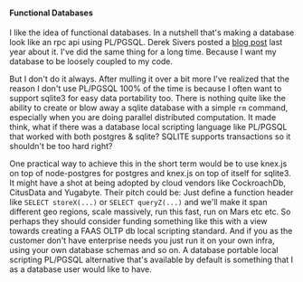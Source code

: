 #### Functional Databases

I like the idea of functional databases. In a nutshell that's making a database look like an rpc api using PL/PGSQL. Derek Sivers posted a [blog post](https://sivers.org/pg2) last year about it. I've did the same thing for a long time. Because I want my database to be loosely coupled to my code. 

But I don't do it always. After mulling it over a bit more I've realized that the reason I don't use PL/PGSQL 100% of the time is because I often want to support sqlite3 for easy data portability too. There is nothing quite like the ability to create or blow away a sqlite database with a simple `rm` command, especially when you are doing parallel distributed computation. It made think, what if there was a database local scripting language like PL/PGSQL that worked with both postgres & sqlite? SQLITE supports transactions so it shouldn't be too hard right? 

One practical way to achieve this in the short term would be to use knex.js on top of node-postgres for postgres and knex.js on top of itself for sqlite3. It might have a shot at being adopted by cloud vendors like CockroachDb, CitusData and Yugabyte. Their pitch could be: Just define a function header like `SELECT storeX(...)` or `SELECT queryZ(...)` and we'll make it span different geo regions, scale massively, run this fast, run on Mars etc etc. So perhaps they should consider funding something like this with a view towards creating a FAAS OLTP db local scripting standard. And if you as the customer don't have enterprise needs you just run it on your own infra, using your own database schemas and so on. A database portable local scripting PL/PGSQL alternative that's available by default is something that I as a database user would like to have.

